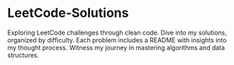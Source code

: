 # LeetCode-Solutions
Exploring LeetCode challenges through clean code. Dive into my solutions, organized by difficulty. Each problem includes a README with insights into my thought process. Witness my journey in mastering algorithms and data structures.
